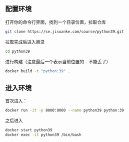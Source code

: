 ## 配置环境

打开你的命令行界面，找到一个目录位置，拉取仓库

```bash
git clone https://se.jisuanke.com/course/python39.git
```

拉取完成后进入目录

```bash
cd python39
```

进行构建（注意最后一个表示当前位置的 `.` 不能丢了）

```bash
docker build -t "python:39" .
```

## 进入环境

首次进入：

```bash
docker run -it -p 8000:8000 --name python39 python:39
```

之后进入

```bash
docker start python39
docker exec -it python39 /bin/bash
```
